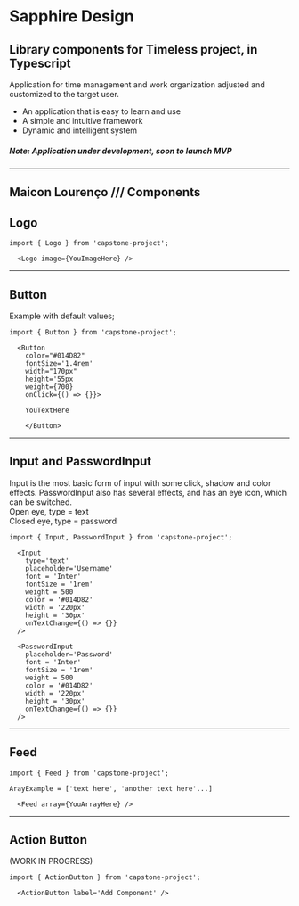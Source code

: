 # Sapphire Design

## Library components for Timeless project, in Typescript

Application for time management and work organization adjusted and customized to the target user.

- An application that is easy to learn and use
- A simple and intuitive framework
- Dynamic and intelligent system

##### Note: Application under development, soon to launch MVP

---

## **Maicon Lourenço** /// Components

## Logo

```
import { Logo } from 'capstone-project';

  <Logo image={YouImageHere} />
```

---

## Button

Example with default values;

```
import { Button } from 'capstone-project';

  <Button
    color="#014D82"
    fontSize='1.4rem'
    width="170px"
    height='55px
    weight={700}
    onClick={() => {}}>

    YouTextHere

    </Button>

```

---

## Input and PasswordInput

Input is the most basic form of input with some click, shadow and color effects.
PasswordInput also has several effects, and has an eye icon, which can be switched. \
Open eye, type = text \
Closed eye, type = password

```
import { Input, PasswordInput } from 'capstone-project';

  <Input
    type='text'
    placeholder='Username'
    font = 'Inter'
    fontSize = '1rem'
    weight = 500
    color = '#014D82'
    width = '220px'
    height = '30px'
    onTextChange={() => {}}
  />

  <PasswordInput
    placeholder='Password'
    font = 'Inter'
    fontSize = '1rem'
    weight = 500
    color = '#014D82'
    width = '220px'
    height = '30px'
    onTextChange={() => {}}
  />

```
___

## Feed

```
import { Feed } from 'capstone-project';

ArayExample = ['text here', 'another text here'...]

  <Feed array={YouArrayHere} />

```

---

## Action Button

(WORK IN PROGRESS)

```
import { ActionButton } from 'capstone-project';

  <ActionButton label='Add Component' />

```


